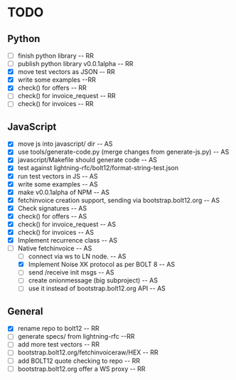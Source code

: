 # TODO

## Python

- [ ] finish python library -- RR
- [ ] publish python library v0.0.1alpha -- RR
- [x] move test vectors as JSON -- RR
- [x] write some examples --RR
- [x] check() for offers -- RR
- [ ] check() for invoice_request -- RR
- [ ] check() for invoices -- RR

## JavaScript

- [x] move js into javascript/ dir -- AS
- [x] use tools/generate-code.py (merge changes from generate-js.py) -- AS
- [x] javascript/Makefile should generate code -- AS
- [x] test against lightning-rfc/bolt12/format-string-test.json
- [x] run test vectors in JS -- AS
- [x] write some examples -- AS
- [x] make v0.0.1alpha of NPM -- AS
- [x] fetchinvoice creation support, sending via bootstrap.bolt12.org -- AS
- [x] Check signatures -- AS
- [x] check() for offers -- AS
- [x] check() for invoice_request -- AS
- [x] check() for invoices -- AS
- [x] Implement recurrence class -- AS
- [ ] Native fetchinvoice -- AS
    - [ ] connect via ws to LN node. -- AS
    - [x] Implement Noise XK protocol as per BOLT 8 -- AS
    - [ ] send /receive init msgs  -- AS
    - [ ] create onionmessage (big subproject) -- AS
    - [ ] use it instead of bootstrap.bolt12.org API -- AS

## General

- [x] rename repo to bolt12 -- RR
- [ ] generate specs/ from lightning-rfc --RR
- [ ] add more test vectors -- RR
- [ ] bootstrap.bolt12.org/fetchinvoiceraw/HEX -- RR
- [ ] add BOLT12 quote checking to repo -- RR
- [ ] bootstrap.bolt12.org offer a WS proxy -- RR
